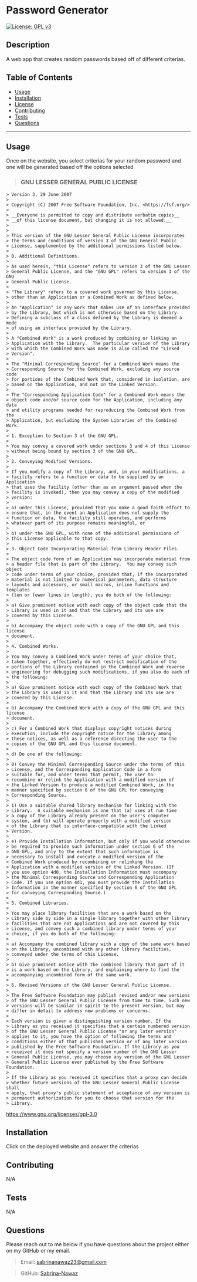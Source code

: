 
  # Password Generator   
  
  [![License: GPL v3](https://img.shields.io/badge/License-GPLv3-blue.svg)](https://www.gnu.org/licenses/gpl-3.0)

  ## Description 

  A web app that creates random passwords based off of different criterias.

  ## Table of Contents 

  * [Usage](#Usage)
  * [Installation](#Installation)
  * [License](#license)
  * [Contributing](#Contributing)
  * [Tests](#Tests)
  * [Questions](#Questions)
  
  ***

  ## Usage 
  
  Once on the website, you select criterias for your random password and one will be generated based off the options selected 

  > ### GNU LESSER GENERAL PUBLIC LICENSE
    > Version 3, 29 June 2007
    > 
    > Copyright (C) 2007 Free Software Foundation, Inc. <https://fsf.org/>
    >
    > __Everyone is permitted to copy and distribute verbatim copies__
    > __of this license document, but changing it is not allowed.__
    > 
    > 
    > This version of the GNU Lesser General Public License incorporates
    > the terms and conditions of version 3 of the GNU General Public
    > License, supplemented by the additional permissions listed below.
    > 
    > 0. Additional Definitions.
    > 
    > As used herein, "this License" refers to version 3 of the GNU Lesser
    > General Public License, and the "GNU GPL" refers to version 3 of the GNU
    > General Public License.
    > 
    > "The Library" refers to a covered work governed by this License,
    > other than an Application or a Combined Work as defined below.
    > 
    > An "Application" is any work that makes use of an interface provided
    > by the Library, but which is not otherwise based on the Library.
    > Defining a subclass of a class defined by the Library is deemed a mode
    > of using an interface provided by the Library.
    > 
    > A "Combined Work" is a work produced by combining or linking an
    > Application with the Library.  The particular version of the Library
    > with which the Combined Work was made is also called the "Linked
    > Version".
    > 
    > The "Minimal Corresponding Source" for a Combined Work means the
    > Corresponding Source for the Combined Work, excluding any source code
    > for portions of the Combined Work that, considered in isolation, are
    > based on the Application, and not on the Linked Version.
    > 
    > The "Corresponding Application Code" for a Combined Work means the
    > object code and/or source code for the Application, including any data
    > and utility programs needed for reproducing the Combined Work from the
    > Application, but excluding the System Libraries of the Combined Work.
    > 
    > 1. Exception to Section 3 of the GNU GPL.
    > 
    > You may convey a covered work under sections 3 and 4 of this License
    > without being bound by section 3 of the GNU GPL.
    > 
    > 2. Conveying Modified Versions.
    > 
    > If you modify a copy of the Library, and, in your modifications, a
    > facility refers to a function or data to be supplied by an Application
    > that uses the facility (other than as an argument passed when the
    > facility is invoked), then you may convey a copy of the modified
    > version:
    > 
    > a) under this License, provided that you make a good faith effort to
    > ensure that, in the event an Application does not supply the
    > function or data, the facility still operates, and performs
    > whatever part of its purpose remains meaningful, or
    > 
    > b) under the GNU GPL, with none of the additional permissions of
    > this License applicable to that copy.
    > 
    > 3. Object Code Incorporating Material from Library Header Files.
    > 
    > The object code form of an Application may incorporate material from
    > a header file that is part of the Library.  You may convey such object
    > code under terms of your choice, provided that, if the incorporated
    > material is not limited to numerical parameters, data structure
    > layouts and accessors, or small macros, inline functions and templates
    > (ten or fewer lines in length), you do both of the following:
    > 
    > a) Give prominent notice with each copy of the object code that the
    > Library is used in it and that the Library and its use are
    > covered by this License.
    > 
    > b) Accompany the object code with a copy of the GNU GPL and this license
    > document.
    > 
    > 4. Combined Works.
    > 
    > You may convey a Combined Work under terms of your choice that,
    > taken together, effectively do not restrict modification of the
    > portions of the Library contained in the Combined Work and reverse
    > engineering for debugging such modifications, if you also do each of
    > the following:
    > 
    > a) Give prominent notice with each copy of the Combined Work that
    > the Library is used in it and that the Library and its use are
    > covered by this License.
    > 
    > b) Accompany the Combined Work with a copy of the GNU GPL and this license
    > document.
    > 
    > c) For a Combined Work that displays copyright notices during
    > execution, include the copyright notice for the Library among
    > these notices, as well as a reference directing the user to the
    > copies of the GNU GPL and this license document.
    > 
    > d) Do one of the following:
    > 
    > 0) Convey the Minimal Corresponding Source under the terms of this
    > License, and the Corresponding Application Code in a form
    > suitable for, and under terms that permit, the user to
    > recombine or relink the Application with a modified version of
    > the Linked Version to produce a modified Combined Work, in the
    > manner specified by section 6 of the GNU GPL for conveying
    > Corresponding Source.
    > 
    > 1) Use a suitable shared library mechanism for linking with the
    > Library.  A suitable mechanism is one that (a) uses at run time
    > a copy of the Library already present on the user's computer
    > system, and (b) will operate properly with a modified version
    > of the Library that is interface-compatible with the Linked
    > Version.
    > 
    > e) Provide Installation Information, but only if you would otherwise
    > be required to provide such information under section 6 of the
    > GNU GPL, and only to the extent that such information is
    > necessary to install and execute a modified version of the
    > Combined Work produced by recombining or relinking the
    > Application with a modified version of the Linked Version. (If
    > you use option 4d0, the Installation Information must accompany
    > the Minimal Corresponding Source and Corresponding Application
    > Code. If you use option 4d1, you must provide the Installation
    > Information in the manner specified by section 6 of the GNU GPL
    > for conveying Corresponding Source.)
    > 
    > 5. Combined Libraries.
    > 
    > You may place library facilities that are a work based on the
    > Library side by side in a single library together with other library
    > facilities that are not Applications and are not covered by this
    > License, and convey such a combined library under terms of your
    > choice, if you do both of the following:
    > 
    > a) Accompany the combined library with a copy of the same work based
    > on the Library, uncombined with any other library facilities,
    > conveyed under the terms of this License.
    > 
    > b) Give prominent notice with the combined library that part of it
    > is a work based on the Library, and explaining where to find the
    > accompanying uncombined form of the same work.
    > 
    > 6. Revised Versions of the GNU Lesser General Public License.
    > 
    > The Free Software Foundation may publish revised and/or new versions
    > of the GNU Lesser General Public License from time to time. Such new
    > versions will be similar in spirit to the present version, but may
    > differ in detail to address new problems or concerns.
    > 
    > Each version is given a distinguishing version number. If the
    > Library as you received it specifies that a certain numbered version
    > of the GNU Lesser General Public License "or any later version"
    > applies to it, you have the option of following the terms and
    > conditions either of that published version or of any later version
    > published by the Free Software Foundation. If the Library as you
    > received it does not specify a version number of the GNU Lesser
    > General Public License, you may choose any version of the GNU Lesser
    > General Public License ever published by the Free Software Foundation.
    > 
    > If the Library as you received it specifies that a proxy can decide
    > whether future versions of the GNU Lesser General Public License shall
    > apply, that proxy's public statement of acceptance of any version is
    > permanent authorization for you to choose that version for the
    > Library.
      
  https://www.gnu.org/licenses/gpl-3.0

  ## Installation 

  Click on the deployed website and answer the criterias

  ## Contributing

  N/A 

  ## Tests

  N/A

  ## Questions

  Please reach out to me below if you have questions about the project either on my GitHub or my email.

  > Email: sabrinanawaz23@gmail.com
  
  > GitHub: [Sabrina-Nawaz](https://github.com/Sabrina-Nawaz)

  